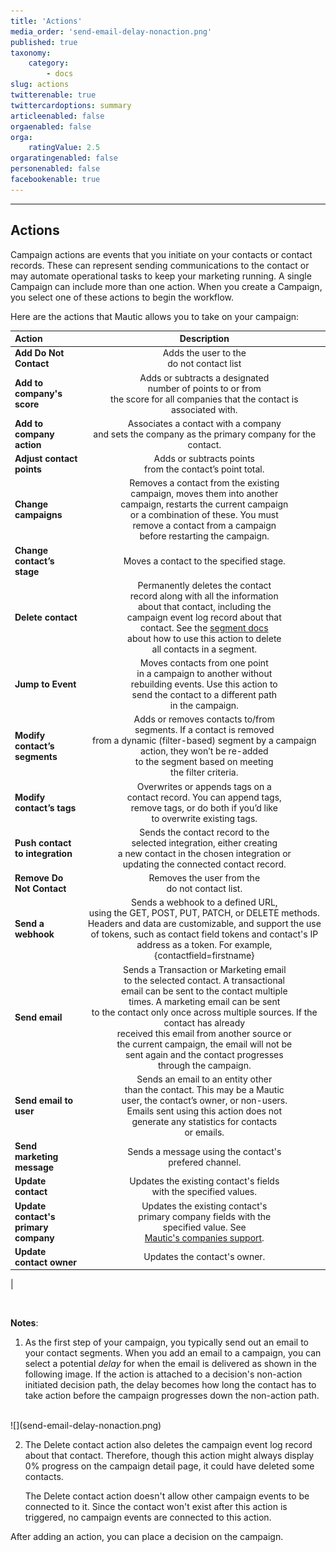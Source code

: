 ```yaml
---
title: 'Actions'
media_order: 'send-email-delay-nonaction.png'
published: true
taxonomy:
    category:
        - docs
slug: actions
twitterenable: true
twittercardoptions: summary
articleenabled: false
orgaenabled: false
orga:
    ratingValue: 2.5
orgaratingenabled: false
personenabled: false
facebookenable: true
---
```


---------------------
## Actions

Campaign actions are events that you initiate on your contacts or contact records. These can represent sending communications to the contact or may automate operational tasks to keep your marketing running. A single Campaign can include more than one action. When you create a Campaign, you select one of these actions to begin the workflow.

Here are the actions that Mautic allows you to take on your campaign:

| Action        | Description  | 
| :------------- | :----------: | 
| **Add Do Not Contact**|Adds the user to the <br>do not contact list |
| **Add to company's score** |Adds or subtracts a designated<br> number of points to or from <br> the score for all companies that the contact is associated with. |
|**Add to company action**| Associates a contact with a company <br> and sets the company as the primary company for the contact.|
|**Adjust contact points**| Adds or subtracts points <br>from the contact’s point total.|
|**Change campaigns**| Removes a contact from the existing <br> campaign, moves them into another <br> campaign, restarts the current campaign <br> or a combination of these. You must <br> remove a contact from a campaign <br> before restarting the campaign.|
|**Change contact’s stage**| Moves a contact to the specified stage.|
|**Delete contact**| Permanently deletes the contact <br> record along with all the information <br> about that contact, including the <br> campaign event log record about that <br> contact. See the [segment docs][segments] <br> about how to use this action to delete<br> all contacts in a segment.|
|**Jump to Event**| Moves contacts from one point <br> in a campaign to another without <br> rebuilding events. Use this action to <br> send the contact to a different path <br> in the campaign.|
|**Modify contact’s segments**| Adds or removes contacts to/from <br> segments. If a contact is removed <br> from a dynamic (filter-based) segment by a campaign action, they won’t be re-added <br> to the segment based on meeting <br> the filter criteria.|
|**Modify contact’s tags**| Overwrites or appends tags on a <br> contact record. You can append tags, <br> remove tags, or do both if you’d like <br> to overwrite existing tags.|
|**Push contact to integration**| Sends the contact record to the <br> selected integration, either creating <br> a new contact in the chosen integration or <br> updating the connected contact record.|
|**Remove Do Not Contact**| Removes the user from the <br> do not contact list.|
|**Send a webhook**| Sends a webhook to a defined URL,<br> using the GET, POST, PUT, PATCH, or DELETE methods. Headers and data are customizable, and support the use of tokens, such as contact field tokens and contact's IP address as a token. For example, {contactfield=firstname}|
|**Send email**| Sends a Transaction or Marketing email <br> to the selected contact. A transactional <br> email can be sent to the contact multiple <br> times. A marketing email can be sent <br> to the contact only once across multiple sources. If the contact has already <br> received this email from another source or <br> the current campaign, the email will not be <br> sent again and the contact progresses<br>  through the campaign.|
|**Send email to user**| Sends an email to an entity other <br> than the contact. This may be a Mautic <br> user, the contact’s owner, or non-users.<br> Emails sent using this action does not <br> generate any statistics for contacts <br> or emails.|
|**Send marketing message**| Sends a message using the contact's <br> prefered channel.|
|**Update contact**| Updates the existing contact's fields <br> with the specified values.|
|**Update contact's primary company**| Updates the existing contact's <br> primary company fields with the <br> specified value. See <br> [Mautic's companies support][companies].|
|**Update contact owner**| Updates the contact's owner.|
|

<br>

**Notes**:
1.  As the first step of your campaign, you typically send out an email to your contact segments. When you add an email to a campaign, you can select a potential *delay* for when the email is delivered as shown in the following image. If the action is attached to a decision's non-action initiated decision path, the delay becomes how long the contact has to take action before the campaign progresses down the non-action path. 
<br>
![](send-email-delay-nonaction.png)

2. The Delete contact action also deletes the campaign event log record about that contact. Therefore, though this action might always display 0% progress on the campaign detail page, it could have deleted some contacts.

   The Delete contact action doesn't allow other campaign events to be connected to it. Since the contact won't exist after this action is triggered, no campaign events are connected to this action.



After adding an action, you can place a decision on the campaign.


[segments]: </contacts/manage-segments>
[companies]: <contacts/companies>
